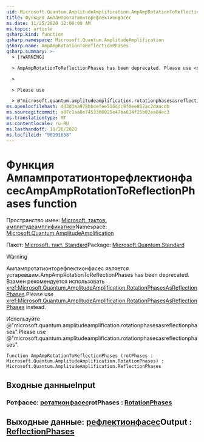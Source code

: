```yaml
---
uid: Microsoft.Quantum.AmplitudeAmplification.AmpAmpRotationToReflectionPhases
title: Функция Ампампротатионторефлектионфасес
ms.date: 11/25/2020 12:00:00 AM
ms.topic: article
qsharp.kind: function
qsharp.namespace: Microsoft.Quantum.AmplitudeAmplification
qsharp.name: AmpAmpRotationToReflectionPhases
qsharp.summary: >-
  > [!WARNING]

  > AmpAmpRotationToReflectionPhases has been deprecated. Please use <xref:Microsoft.Quantum.AmplitudeAmplification.RotationPhasesAsReflectionPhases> instead.

  >

  > Please use

  > @"microsoft.quantum.amplitudeamplification.rotationphasesasreflectionphases".
ms.openlocfilehash: d43d3aa978bb4efee510ddc9f0ee862ac2daacdb
ms.sourcegitcommit: a87c1aa8e7453360025e47ba614f25b02ea84ec3
ms.translationtype: MT
ms.contentlocale: ru-RU
ms.lasthandoff: 11/26/2020
ms.locfileid: "96191658"
---
```

# <a name="ampamprotationtoreflectionphases-function"></a><span data-ttu-id="6a47b-102">Функция Ампампротатионторефлектионфасес</span><span class="sxs-lookup"><span data-stu-id="6a47b-102">AmpAmpRotationToReflectionPhases function</span></span>

<span data-ttu-id="6a47b-103">Пространство имен: [Microsoft. тактов. амплитудеамплификатион](xref:Microsoft.Quantum.AmplitudeAmplification)</span><span class="sxs-lookup"><span data-stu-id="6a47b-103">Namespace: [Microsoft.Quantum.AmplitudeAmplification](xref:Microsoft.Quantum.AmplitudeAmplification)</span></span>

<span data-ttu-id="6a47b-104">Пакет: [Microsoft. такт. Standard](https://nuget.org/packages/Microsoft.Quantum.Standard)</span><span class="sxs-lookup"><span data-stu-id="6a47b-104">Package: [Microsoft.Quantum.Standard](https://nuget.org/packages/Microsoft.Quantum.Standard)</span></span>


> [!WARNING]
> <span data-ttu-id="6a47b-105">Ампампротатионторефлектионфасес является устаревшим.</span><span class="sxs-lookup"><span data-stu-id="6a47b-105">AmpAmpRotationToReflectionPhases has been deprecated.</span></span> <span data-ttu-id="6a47b-106">Взамен рекомендуется использовать <xref:Microsoft.Quantum.AmplitudeAmplification.RotationPhasesAsReflectionPhases>.</span><span class="sxs-lookup"><span data-stu-id="6a47b-106">Please use <xref:Microsoft.Quantum.AmplitudeAmplification.RotationPhasesAsReflectionPhases> instead.</span></span>
>
> <span data-ttu-id="6a47b-107">Используйте @"microsoft.quantum.amplitudeamplification.rotationphasesasreflectionphases".</span><span class="sxs-lookup"><span data-stu-id="6a47b-107">Please use @"microsoft.quantum.amplitudeamplification.rotationphasesasreflectionphases".</span></span>



```qsharp
function AmpAmpRotationToReflectionPhases (rotPhases : Microsoft.Quantum.AmplitudeAmplification.RotationPhases) : Microsoft.Quantum.AmplitudeAmplification.ReflectionPhases
```


## <a name="input"></a><span data-ttu-id="6a47b-108">Входные данные</span><span class="sxs-lookup"><span data-stu-id="6a47b-108">Input</span></span>

### <a name="rotphases--rotationphases"></a><span data-ttu-id="6a47b-109">Ротфасес: [ротатионфасес](xref:Microsoft.Quantum.AmplitudeAmplification.RotationPhases)</span><span class="sxs-lookup"><span data-stu-id="6a47b-109">rotPhases : [RotationPhases](xref:Microsoft.Quantum.AmplitudeAmplification.RotationPhases)</span></span>





## <a name="output--reflectionphases"></a><span data-ttu-id="6a47b-110">Выходные данные: [рефлектионфасес](xref:Microsoft.Quantum.AmplitudeAmplification.ReflectionPhases)</span><span class="sxs-lookup"><span data-stu-id="6a47b-110">Output : [ReflectionPhases](xref:Microsoft.Quantum.AmplitudeAmplification.ReflectionPhases)</span></span>


